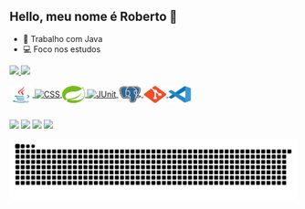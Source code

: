## Hello, meu nome é Roberto 👋

- 💪 Trabalho com Java
- 💻 Foco nos estudos 

<div>
  <a href="https://github.com/RobertoSouzaSilva">
  <img height="180em" src="https://github-readme-stats.vercel.app/api?username=RobertoSouzaSilva&show_icons=true&theme=dark&include_all_commits=true&count_private=true"/>
  <img height="180em" src="https://github-readme-stats.vercel.app/api/top-langs/?username=RobertoSouzaSilva&layout=compact&langs_count=7&theme=dark"/>
</div>
  
 <div style="display: inline_block"><br>
  <img align="center" alt="Java" height="30" width="40" src="https://raw.githubusercontent.com/devicons/devicon/master/icons/java/java-original.svg">
   <img align="center" alt="CSS" height="30" width="30" src="https://camo.githubusercontent.com/d4ccc936312b3f1b5aab38832d28a0dfa8a7b8900a14cbd3837c595b84bfe187/68747470733a2f2f7777772e766563746f726c6f676f2e7a6f6e652f6c6f676f732f68696265726e6174652f68696265726e6174652d69636f6e2e737667">
  <img align="center" alt="Spring" height="30" width="40" src="https://raw.githubusercontent.com/devicons/devicon/master/icons/spring/spring-original.svg">
   <img align="center" alt="JUnit" height="30" width="30" src="https://camo.githubusercontent.com/abbaedce4b226ea68b0fd43521472b0b146d5ed57956116f69752f43e7ddd7d8/68747470733a2f2f6a756e69742e6f72672f6a756e6974352f6173736574732f696d672f6a756e6974352d6c6f676f2e706e67">
  <img align="center" alt="Postgres" height="30" width="40" src="https://raw.githubusercontent.com/devicons/devicon/master/icons/postgresql/postgresql-original.svg">
  <img align="center" alt="Git" height="30" width="40" src="https://raw.githubusercontent.com/devicons/devicon/master/icons/git/git-original.svg">
  <img align="center" alt="VSCode" height="30" width="40" src="https://raw.githubusercontent.com/devicons/devicon/master/icons/vscode/vscode-original.svg">
<!--   <img align="center" alt="Js" height="30" width="40" src="https://raw.githubusercontent.com/devicons/devicon/master/icons/javascript/javascript-plain.svg">
  <img align="center" alt="Ts" height="30" width="40" src="https://raw.githubusercontent.com/devicons/devicon/master/icons/typescript/typescript-plain.svg">
  <img align="center" alt="React" height="30" width="40" src="https://raw.githubusercontent.com/devicons/devicon/master/icons/react/react-original.svg">
  <img align="center" alt="HTML" height="30" width="40" src="https://raw.githubusercontent.com/devicons/devicon/master/icons/html5/html5-original.svg">
  <img align="center" alt="CSS" height="30" width="40" src="https://raw.githubusercontent.com/devicons/devicon/master/icons/css3/css3-original.svg"> -->
  
</div>
  
  ##
 <div> 
   <a href="https://www.linkedin.com/in/roberto-souza-silva/" target="_blank"><img src="https://img.shields.io/badge/-LinkedIn-%230077B5?style=for-the-badge&logo=linkedin&logoColor=white" target="_blank"></a> 
    <a href="https://www.facebook.com/roberto.souza.3363334/" target="_blank"><img src="https://img.shields.io/badge/Facebook-1877F2?style=for-the-badge&logo=facebook&logoColor=white" target="_blank"></a> 
  <a href="https://www.instagram.com/_robertoss/" target="_blank"><img src="https://img.shields.io/badge/-Instagram-%23E4405F?style=for-the-badge&logo=instagram&logoColor=white" target="_blank"></a>
  <a href = "mailto:souzaaroberto10@gmail.com"><img src="https://img.shields.io/badge/-Gmail-%23333?style=for-the-badge&logo=gmail&logoColor=white" target="_blank"></a>
   
   
  ![Snake animation](https://github.com/RobertoSouzaSilva/RobertoSouzaSilva/blob/output/github-contribution-grid-snake.svg)
   
</div>
